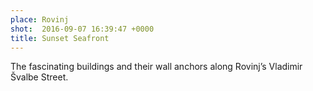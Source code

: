 ```yaml
---
place: Rovinj
shot:  2016-09-07 16:39:47 +0000
title: Sunset Seafront
---
```


The fascinating buildings and their wall anchors along Rovinj’s Vladimir Švalbe Street.
